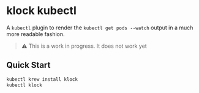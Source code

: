 # klock kubectl

A `kubectl` plugin to render the `kubectl get pods --watch` output in a
much more readable fashion.

> :warning: This is a work in progress. It does not work yet

## Quick Start

```sh
kubectl krew install klock
kubectl klock
```

